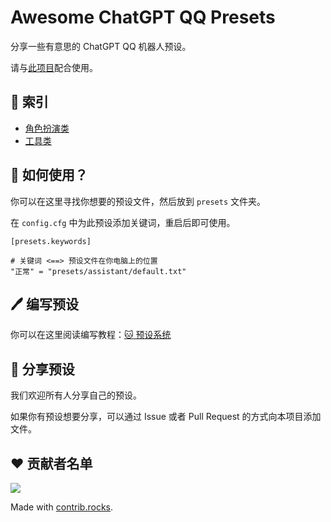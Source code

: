 # Awesome ChatGPT QQ Presets  

分享一些有意思的 ChatGPT QQ 机器人预设。  

请与[此项目](https://github.com/lss233/chatgpt-mirai-qq-bot)配合使用。  

## 📕 索引

* [角色扮演类](./role-play/)
* [工具类](./assistant/)

## 🦌 如何使用？

你可以在这里寻找你想要的预设文件，然后放到 `presets` 文件夹。  

在 `config.cfg` 中为此预设添加关键词，重启后即可使用。  

```properties
[presets.keywords]

# 关键词 <==> 预设文件在你电脑上的位置
"正常" = "presets/assistant/default.txt"
```
## 🖊 编写预设

你可以在这里阅读编写教程：[🐱 预设系统](https://github.com/lss233/chatgpt-mirai-qq-bot/wiki/%F0%9F%90%B1-%E9%A2%84%E8%AE%BE%E7%B3%BB%E7%BB%9F)

## 🌼 分享预设  

我们欢迎所有人分享自己的预设。 
 
如果你有预设想要分享，可以通过 Issue 或者 Pull Request 的方式向本项目添加文件。  

## ❤ 贡献者名单  

<a href="https://github.com/lss233/awesome-chatgpt-qq-presets/graphs/contributors">
  <img src="https://contrib.rocks/image?repo=lss233/awesome-chatgpt-qq-presets" />
</a>

Made with [contrib.rocks](https://contrib.rocks).
